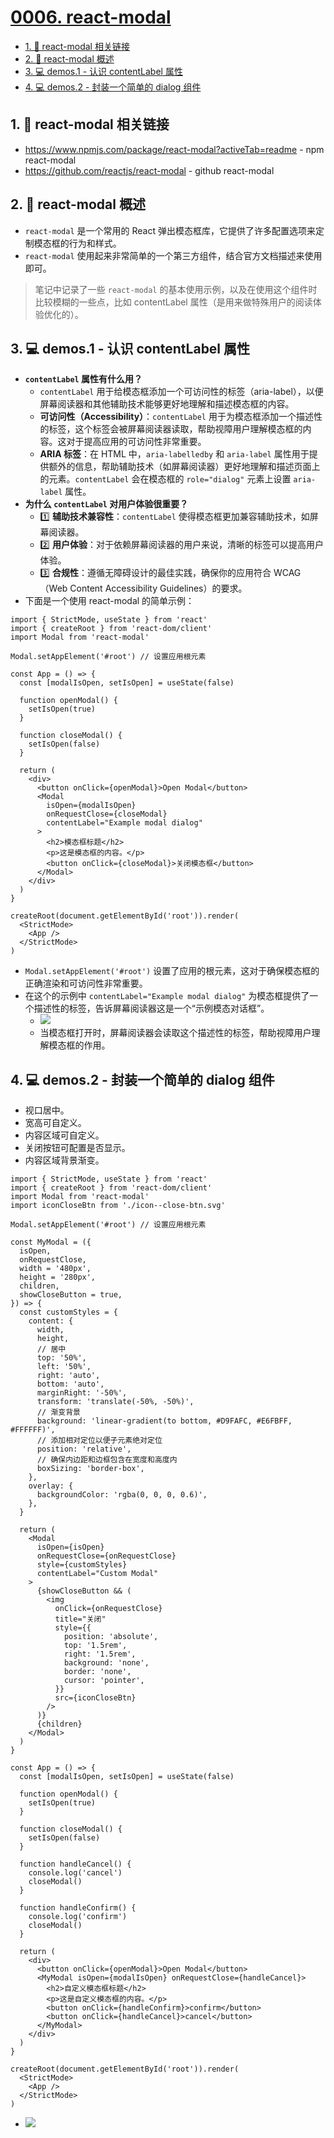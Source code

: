# [0006. react-modal](https://github.com/Tdahuyou/TNotes.react/tree/main/0006.%20react-modal)

<!-- region:toc -->
- [1. 🔗 react-modal 相关链接](#1--react-modal-相关链接)
- [2. 📒 react-modal 概述](#2--react-modal-概述)
- [3. 💻 demos.1 - 认识 contentLabel 属性](#3--demos1---认识-contentlabel-属性)
- [4. 💻 demos.2 - 封装一个简单的 dialog 组件](#4--demos2---封装一个简单的-dialog-组件)
<!-- endregion:toc -->

## 1. 🔗 react-modal 相关链接

- https://www.npmjs.com/package/react-modal?activeTab=readme - npm react-modal
- https://github.com/reactjs/react-modal - github react-modal

## 2. 📒 react-modal 概述

- `react-modal` 是一个常用的 React 弹出模态框库，它提供了许多配置选项来定制模态框的行为和样式。
- `react-modal` 使用起来非常简单的一个第三方组件，结合官方文档描述来使用即可。

> 笔记中记录了一些 `react-modal` 的基本使用示例，以及在使用这个组件时比较模糊的一些点，比如 contentLabel 属性（是用来做特殊用户的阅读体验优化的）。

## 3. 💻 demos.1 - 认识 contentLabel 属性

- **`contentLabel` 属性有什么用？**
  - `contentLabel` 用于给模态框添加一个可访问性的标签（aria-label），以便屏幕阅读器和其他辅助技术能够更好地理解和描述模态框的内容。
  - **可访问性（Accessibility）**：`contentLabel` 用于为模态框添加一个描述性的标签，这个标签会被屏幕阅读器读取，帮助视障用户理解模态框的内容。这对于提高应用的可访问性非常重要。
  - **ARIA 标签**：在 HTML 中，`aria-labelledby` 和 `aria-label` 属性用于提供额外的信息，帮助辅助技术（如屏幕阅读器）更好地理解和描述页面上的元素。`contentLabel` 会在模态框的 `role="dialog"` 元素上设置 `aria-label` 属性。
- **为什么 `contentLabel` 对用户体验很重要？**
  - 1️⃣ **辅助技术兼容性**：`contentLabel` 使得模态框更加兼容辅助技术，如屏幕阅读器。
  - 2️⃣ **用户体验**：对于依赖屏幕阅读器的用户来说，清晰的标签可以提高用户体验。
  - 3️⃣ **合规性**：遵循无障碍设计的最佳实践，确保你的应用符合 WCAG（Web Content Accessibility Guidelines）的要求。
- 下面是一个使用 react-modal 的简单示例：

```jsx{5,24}
import { StrictMode, useState } from 'react'
import { createRoot } from 'react-dom/client'
import Modal from 'react-modal'

Modal.setAppElement('#root') // 设置应用根元素

const App = () => {
  const [modalIsOpen, setIsOpen] = useState(false)

  function openModal() {
    setIsOpen(true)
  }

  function closeModal() {
    setIsOpen(false)
  }

  return (
    <div>
      <button onClick={openModal}>Open Modal</button>
      <Modal
        isOpen={modalIsOpen}
        onRequestClose={closeModal}
        contentLabel="Example modal dialog"
      >
        <h2>模态框标题</h2>
        <p>这是模态框的内容。</p>
        <button onClick={closeModal}>关闭模态框</button>
      </Modal>
    </div>
  )
}

createRoot(document.getElementById('root')).render(
  <StrictMode>
    <App />
  </StrictMode>
)
```

- `Modal.setAppElement('#root')` 设置了应用的根元素，这对于确保模态框的正确渲染和可访问性非常重要。
- 在这个的示例中 `contentLabel="Example modal dialog"` 为模态框提供了一个描述性的标签，告诉屏幕阅读器这是一个“示例模态对话框”。
  - ![](assets/2025-02-13-15-06-11.png)
  - 当模态框打开时，屏幕阅读器会读取这个描述性的标签，帮助视障用户理解模态框的作用。

## 4. 💻 demos.2 - 封装一个简单的 dialog 组件

- 视口居中。
- 宽高可自定义。
- 内容区域可自定义。
- 关闭按钮可配置是否显示。
- 内容区域背景渐变。

```jsx{43}
import { StrictMode, useState } from 'react'
import { createRoot } from 'react-dom/client'
import Modal from 'react-modal'
import iconCloseBtn from './icon--close-btn.svg'

Modal.setAppElement('#root') // 设置应用根元素

const MyModal = ({
  isOpen,
  onRequestClose,
  width = '480px',
  height = '280px',
  children,
  showCloseButton = true,
}) => {
  const customStyles = {
    content: {
      width,
      height,
      // 居中
      top: '50%',
      left: '50%',
      right: 'auto',
      bottom: 'auto',
      marginRight: '-50%',
      transform: 'translate(-50%, -50%)',
      // 渐变背景
      background: 'linear-gradient(to bottom, #D9FAFC, #E6FBFF, #FFFFFF)',
      // 添加相对定位以便子元素绝对定位
      position: 'relative',
      // 确保内边距和边框包含在宽度和高度内
      boxSizing: 'border-box',
    },
    overlay: {
      backgroundColor: 'rgba(0, 0, 0, 0.6)',
    },
  }

  return (
    <Modal
      isOpen={isOpen}
      onRequestClose={onRequestClose}
      style={customStyles}
      contentLabel="Custom Modal"
    >
      {showCloseButton && (
        <img
          onClick={onRequestClose}
          title="关闭"
          style={{
            position: 'absolute',
            top: '1.5rem',
            right: '1.5rem',
            background: 'none',
            border: 'none',
            cursor: 'pointer',
          }}
          src={iconCloseBtn}
        />
      )}
      {children}
    </Modal>
  )
}

const App = () => {
  const [modalIsOpen, setIsOpen] = useState(false)

  function openModal() {
    setIsOpen(true)
  }

  function closeModal() {
    setIsOpen(false)
  }

  function handleCancel() {
    console.log('cancel')
    closeModal()
  }

  function handleConfirm() {
    console.log('confirm')
    closeModal()
  }

  return (
    <div>
      <button onClick={openModal}>Open Modal</button>
      <MyModal isOpen={modalIsOpen} onRequestClose={handleCancel}>
        <h2>自定义模态框标题</h2>
        <p>这是自定义模态框的内容。</p>
        <button onClick={handleConfirm}>confirm</button>
        <button onClick={handleCancel}>cancel</button>
      </MyModal>
    </div>
  )
}

createRoot(document.getElementById('root')).render(
  <StrictMode>
    <App />
  </StrictMode>
)
```

- ![](assets/2024-12-17-18-02-48.png)
